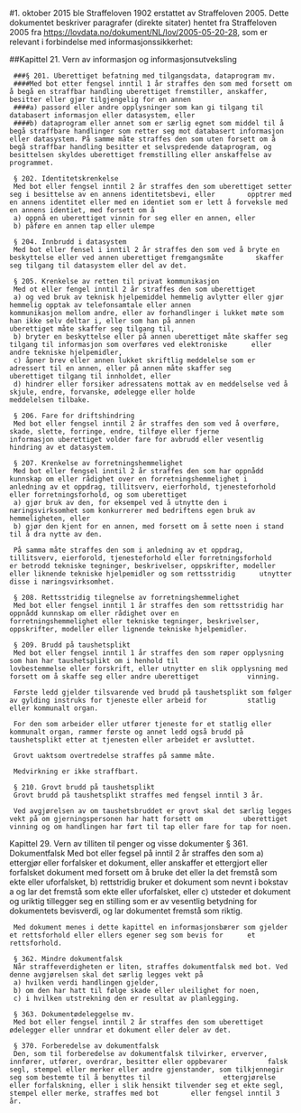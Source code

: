 #1. oktober 2015 ble Straffeloven 1902 erstattet av Straffeloven 2005. Dette dokumentet beskriver paragrafer (direkte sitater) hentet fra Straffeloven 2005 fra https://lovdata.no/dokument/NL/lov/2005-05-20-28, som er relevant i forbindelse med informasjonssikkerhet:

##Kapittel 21. Vern av informasjon og informasjonsutveksling

     ###§ 201. Uberettiget befatning med tilgangsdata, dataprogram mv.
     ####Med bot etter fengsel inntil 1 år straffes den som med forsett om å begå en straffbar handling uberettiget fremstiller, anskaffer, besitter eller gjør tilgjengelig for en annen
     ####a) passord eller andre opplysninger som kan gi tilgang til databasert informasjon eller datasystem, eller
     ####b) dataprogram eller annet som er særlig egnet som middel til å begå straffbare handlinger som retter seg mot databasert informasjon eller datasystem. På samme måte straffes den som uten forsett om å begå straffbar handling besitter et selvspredende dataprogram, og besittelsen skyldes uberettiget fremstilling eller anskaffelse av programmet.

     § 202. Identitetskrenkelse
     Med bot eller fengsel inntil 2 år straffes den som uberettiget setter seg i besittelse av en annens identitetsbevi, eller        opptrer med en annens identitet eller med en identiet som er lett å forveksle med en annens identiet, med forsett om å
     a) oppnå en uberettiget vinnin for seg eller en annen, eller
     b) påføre en annen tap eller ulempe

     § 204. Innbrudd i datasystem
     Med bot eller fensel i inntil 2 år straffes den som ved å bryte en beskyttelse eller ved annen uberettiget fremgangsmåte        skaffer seg tilgang til datasystem eller del av det.

     § 205. Krenkelse av retten til privat kommunikasjon
     Med ot eller fengel inntil 2 år straffes den som uberettiget 
     a) og ved bruk av teknisk hjelpemiddel hemmelig avlytter eller gjør hemmelig opptak av telefonsamtale eller annen                kommunikasjon mellom andre, eller av forhandlinger i lukket møte som han ikke selv deltar i, eller som han på annen              uberettiget måte skaffer seg tilgang til,
     b) bryter en beskyttelse eller på annen uberettiget måte skaffer seg tilgang til informasjon som overføres ved elektroniske      eller andre tekniske hjelpemidler,
     c) åpner brev eller annen lukket skriftlig meddelelse som er adressert til en annen, eller på annen måte skaffer seg            uberettiget tilgang til innholdet, eller
     d) hindrer eller forsiker adressatens mottak av en meddelselse ved å skjule, endre, forvanske, ødelegge eller holde              meddelelsen tilbake.

     § 206. Fare for driftshindring
     Med bot eller fengsel inntil 2 år straffes den som ved å overføre, skade, slette, forringe, endre, tilføye eller fjerne          informasjon uberettiget volder fare for avbrudd eller vesentlig hindring av et datasystem.

     § 207. Krenkelse av forretningshemmelighet
     Med bot eller fengsel inntil 2 år straffes den som har oppnådd kunnskap om eller rådighet over en forretningshemmelighet i      anledning av et oppdrag, tillitsverv, eierforhold, tjenesteforhold eller forretningsforhold, og som uberettiget
     a) gjør bruk av den, for eksempel ved å utnytte den i næringsvirksomhet som konkurrerer med bedriftens egen bruk av              hemmeligheten, eller
     b) gjør den kjent for en annen, med forsett om å sette noen i stand til å dra nytte av den. 

     På samma måte straffes den som i anledning av et oppdrag, tillitsverv, eierforold, tjenesteforhold eller forretningsforhold      er betrodd tekniske tegninger, beskrivelser, oppskrifter, modeller eller liknende tekniske hjelpemidler og som rettsstridig      utnytter disse i næringsvirksomhet.

     § 208. Rettsstridig tilegnelse av forretningshemmelighet
     Med bot eller fengsel inntil 1 år straffes den som rettsstridig har oppnådd kunnskap om eller rådighet over en                  forretningshemmelighet eller tekniske tegninger, beskrivelser, oppskrifter, modeller eller lignende tekniske hjelpemidler.

     § 209. Brudd på taushetsplikt
     Med bot eller fengsel inntil 1 år straffes den som røper opplysning som han har taushetsplikt om i henhold til                  lovbestemmelse eller forskrift, eller utnytter en slik opplysning med forsett om å skaffe seg eller andre uberettiget            vinning.

     Første ledd gjelder tilsvarende ved brudd på taushetsplikt som følger av gylding instruks for tjeneste eller arbeid for          statlig eller kommunalt organ.

     For den som arbeider eller utfører tjeneste for et statlig eller kommunalt organ, rammer første og annet ledd også brudd på      taushetsplikt etter at tjenesten eller arbeidet er avsluttet.

     Grovt uaktsom overtredelse straffes på samme måte. 

     Medvirkning er ikke straffbart.

     § 210. Grovt brudd på taushetsplikt 
     Grovt brudd på taushetsplikt straffes med fengsel inntil 3 år.

     Ved avgjørelsen av om taushetsbruddet er grovt skal det særlig legges vekt på om gjerningspersonen har hatt forsett om          uberettiget vinning og om handlingen har ført til tap eller fare for tap for noen.


Kapittel 29. Vern av tilliten til penger og visse dokumenter
     § 361. Dokumentfalsk
     Med bot eller fegsel på inntil 2 år straffes den som 
     a) ettergjør eller forfalsker et dokument, eller anskaffer et ettergjort eller forfalsket dokument med forsett om å bruke        det eller la det fremstå som ekte eller uforfalsket, 
     b) rettstridig bruker et dokument som nevnt i bokstav a og lar det fremstå som ekte eller uforfalsket, eller
     c) utsteder et dokument og uriktig tillegger seg en stilling som er av vesentlig betydning for dokumentets bevisverdi, og        lar dokumentet fremstå som riktig.

     Med dokument menes i dette kapittel en informasjonsbærer som gjelder et rettsforhold eller ellers egener seg som bevis for      et rettsforhold.

     § 362. Mindre dokumentfalsk
     Når straffeverdigheten er liten, straffes dokumentfalsk med bot. Ved denne avgjørelsen skal det særlig legges vekt på 
     a) hvilken verdi handlingen gjelder,
     b) om den har hatt til følge skade eller uleilighet for noen,
     c) i hvilken utstrekning den er resultat av planlegging.

     § 363. Dokumentødeleggelse mv.
     Med bot eller fengsel inntil 2 år straffes den som uberettiget ødelegger eller unndrar et dokument eller deler av det.

     § 370. Forberedelse av dokumentfalsk
     Den, som til forberedelse av dokumentfalsk tilvirker, erverver, innfører, utfører, overdrar, besitter eller oppbevarer          falsk segl, stempel eller merker eller andre gjenstander, som tilkjennegir seg som bestemte til å benyttes til                  ettergjørelse eller forfalskning, eller i slik hensikt tilvender seg et ekte segl, stempel eller merke, straffes med bot        eller fengsel inntil 3 år. 

